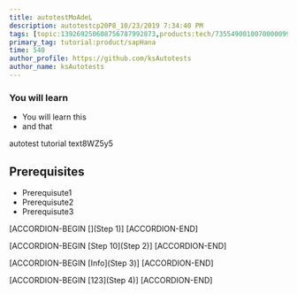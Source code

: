 ```yaml
---
title: autotestMoAdeL
description: autotestcp20P8_10/23/2019 7:34:40 PM
tags: [topic:139269250608756787992873,products:tech/73554900100700000996,tutorial:experience/advanced]
primary_tag: tutorial:product/sapHana
time: 540
author_profile: https://github.com/ksAutotests
author_name: ksAutotests
---
```

### You will learn
- You will learn this
- and that

autotest tutorial text8WZ5y5

## Prerequisites
- Prerequisute1
- Prerequisute2
- Prerequisute3

[ACCORDION-BEGIN [](Step 1)]
[ACCORDION-END]

[ACCORDION-BEGIN [Step 10](Step 2)]
[ACCORDION-END]

[ACCORDION-BEGIN [Info](Step 3)]
[ACCORDION-END]

[ACCORDION-BEGIN [123](Step 4)]
[ACCORDION-END]

